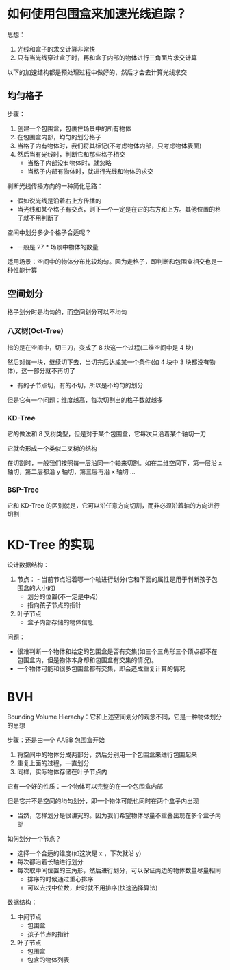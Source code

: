 # 如何使用包围盒来加速光线追踪？

思想：
1. 光线和盒子的求交计算非常快
2. 只有当光线穿过盒子时，再和盒子内部的物体进行三角面片求交计算

以下的加速结构都是预处理过程中做好的，然后才会去计算光线求交

## 均匀格子

步骤：
1. 创建一个包围盒，包裹住场景中的所有物体
2. 在包围盒内部，均匀的划分格子
3. 当格子内有物体时，我们将其标记(不考虑物体内部，只考虑物体表面)
4. 然后当有光线时，判断它和那些格子相交
	- 当格子内部没有物体时，就忽略
	- 当格子内部有物体时，就进行光线和物体的求交

判断光线传播方向的一种简化思路：
- 假如说光线是沿着右上方传播的
- 当光线和某个格子有交点，则下一个一定是在它的右方和上方。其他位置的格子就不用判断了

空间中划分多少个格子合适呢？
- 一般是 27 \* 场景中物体的数量

适用场景：空间中的物体分布比较均匀。因为走格子，即判断和包围盒相交也是一种性能计算

## 空间划分

格子划分时是均匀的，而空间划分可以不均匀

### 八叉树(Oct-Tree)

指的是在空间中，切三刀，变成了 8 块这一个过程(二维空间中是 4 块)

然后对每一块，继续切下去，当切完后达成某一个条件(如 4 块中 3 块都没有物体)，这一部分就不再切了
- 有的子节点切，有的不切，所以是不均匀的划分

但是它有一个问题：维度越高，每次切割出的格子数就越多

### KD-Tree

它的做法和 8 叉树类型，但是对于某个包围盒，它每次只沿着某个轴切一刀

它就会形成一个类似二叉树的结构

在切割时，一般我们按照每一层沿同一个轴来切割。如在二维空间下，第一层沿 x 轴切，第二层都沿 y 轴切，第三层再沿 x 轴切 ...

### BSP-Tree

它和 KD-Tree 的区别就是，它可以沿任意方向切割，而非必须沿着轴的方向进行切割 

# KD-Tree 的实现

设计数据结构：
1. 节点：
		- 当前节点沿着哪一个轴进行划分(它和下面的属性是用于判断孩子包围盒的大小的)
	- 划分的位置(不一定是中点)
	- 指向孩子节点的指针
2. 叶子节点
	- 盒子内部存储的物体信息

问题：
- 很难判断一个物体和给定的包围盒是否有交集(如三个三角形三个顶点都不在包围盒内，但是物体本身却和包围盒有交集的情况)。
- 一个物体可能和很多包围盒都有交集，即会造成重复计算的情况

# BVH

Bounding Volume Hierachy：它和上述空间划分的观念不同，它是一种物体划分的思想

步骤：还是由一个 AABB 包围盒开始
1. 将空间中的物体分成两部分，然后分别用一个包围盒来进行包围起来
2. 重复上面的过程，一直划分
3. 同样，实际物体存储在叶子节点内

它有一个好的性质：一个物体可以完整的在一个包围盒内部

但是它并不是空间的均匀划分，即一个物体可能也同时在两个盒子内出现
- 当然，怎样划分是很讲究的。因为我们希望物体尽量不重叠出现在多个盒子内部

如何划分一个节点？
- 选择一个合适的维度(如这次是 x ，下次就沿 y)
- 每次都沿着长轴进行划分
- 每次取中间位置的三角形，然后进行划分，可以保证两边的物体数量尽量相同
	- 排序的时候通过重心排序
	- 可以去找中位数，此时就不用排序(快速选择算法)

数据结构：
1. 中间节点
	- 包围盒
	- 孩子节点的指针
2. 叶子节点
	- 包围盒
	- 包含的物体列表